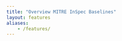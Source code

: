 ```yaml
---
title: "Overview MITRE InSpec Baselines"
layout: features
aliases:
    - /features/
---
```


<!-- {{define "main"}}
{{.Content}}
<ul class="my-posts">
    {{ range .Data.Pages }}
    <li>{{.Title}}</li>
    {{ end }}
{{end}} -->
